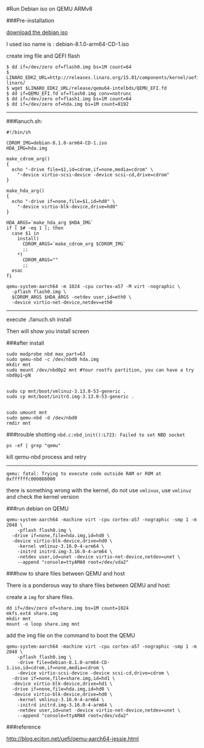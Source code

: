 #Run Debian iso on QEMU ARMv8

###Pre-installation

[download the debian iso](http://cdimage.debian.org/debian-cd/8.1.0/arm64/iso-cd/)

I used iso name is : debian-8.1.0-arm64-CD-1.iso

create img file and QEFI flash

```
$ dd if=/dev/zero of=flash0.img bs=1M count=64
$ LINARO_EDK2_URL=http://releases.linaro.org/15.01/components/kernel/uefi-linaro/
$ wget $LINARO_EDK2_URL/release/qemu64-intelbds/QEMU_EFI.fd
$ dd if=QEMU_EFI.fd of=flash0.img conv=notrunc
$ dd if=/dev/zero of=flash1.img bs=1M count=64
$ dd if=/dev/zero of=hda.img bs=1M count=8192
```

------------
###lanuch.sh:

```
#!/bin/sh

CDROM_IMG=debian-8.1.0-arm64-CD-1.iso
HDA_IMG=hda.img

make_cdrom_arg()
{
  echo "-drive file=$1,id=cdrom,if=none,media=cdrom" \
    "-device virtio-scsi-device -device scsi-cd,drive=cdrom"
}

make_hda_arg()
{
  echo "-drive if=none,file=$1,id=hd0" \
    "-device virtio-blk-device,drive=hd0"
}

HDA_ARGS=`make_hda_arg $HDA_IMG`
if [ $# -eq 1 ]; then
  case $1 in
    install)
      CDROM_ARGS=`make_cdrom_arg $CDROM_IMG`
      ;;
    *)
      CDROM_ARGS=""
      ;;
  esac
fi

qemu-system-aarch64 -m 1024 -cpu cortex-a57 -M virt -nographic \
  -pflash flash0.img \
  $CDROM_ARGS $HDA_ARGS -netdev user,id=eth0 \
  -device virtio-net-device,netdev=eth0
```

------------
execute ./lanuch.sh install

Then will show you install screen

###after install
```
sudo modprobe nbd max_part=63
sudo qemu-nbd -c /dev/nbd0 hda.img
mkdir mnt
sudo mount /dev/nbd0p2 mnt #Your rootfs partition, you can have a try nbd0p1~pN


sudo cp mnt/boot/vmlinuz-3.13.0-53-generic .
sudo cp mnt/boot/initrd.img-3.13.0-53-generic .


sudo umount mnt
sudo qemu-nbd -d /dev/nbd0
rmdir mnt
```

###trouble shotting
`nbd.c:nbd_init():L723: Failed to set NBD socket`

`ps -ef | grep "qemu"`

kill qemu-nbd process and retry

------

`qemu: fatal: Trying to execute code outside RAM or ROM at 0xffffffc000080000`

there is something wrong with the kernel, do not use `vmlinux`, use `vmlinuz` and check the kernel version

###run debian on QEMU

```
qemu-system-aarch64 -machine virt -cpu cortex-a57 -nographic -smp 1 -m 2048 \
	-pflash flash0.img \
  -drive if=none,file=hda.img,id=hd0 \
  -device virtio-blk-device,drive=hd0 \
	-kernel vmlinuz-3.16.0-4-arm64 \
	-initrd initrd.img-3.16.0-4-arm64 \
	-netdev user,id=unet -device virtio-net-device,netdev=unet \
	--append "console=ttyAMA0 root=/dev/vda2"
```

###how to share files between QEMU and host

There is a ponderous way to share files between QEMU and host:

create a `img` for share files.

```
dd if=/dev/zero of=share.img bs=1M count=1024
mkfs.ext4 share.img
mkdir mnt
mount -o loop share.img mnt
```

add the img file on the command to boot the QEMU

```
qemu-system-aarch64 -machine virt -cpu cortex-a57 -nographic -smp 1 -m 2048 \
	-pflash flash0.img \
	-drive file=debian-8.1.0-arm64-CD-1.iso,id=cdrom,if=none,media=cdrom \
	-device virtio-scsi-device -device scsi-cd,drive=cdrom \
  -drive if=none,file=share.img,id=hd1 \
  -device virtio-blk-device,drive=hd1 \
  -drive if=none,file=hda.img,id=hd0 \
  -device virtio-blk-device,drive=hd0 \
	-kernel vmlinuz-3.16.0-4-arm64 \
	-initrd initrd.img-3.16.0-4-arm64 \
	-netdev user,id=unet -device virtio-net-device,netdev=unet \
	--append "console=ttyAMA0 root=/dev/vda2"
```

###reference

http://blog.eciton.net/uefi/qemu-aarch64-jessie.html
